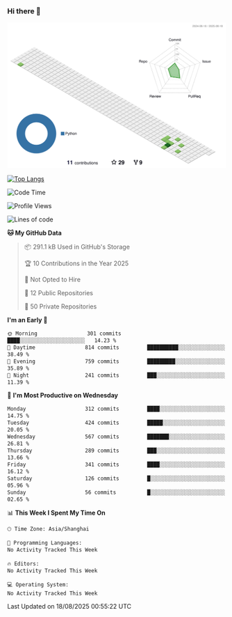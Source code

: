 ### Hi there 👋

![](./profile-3d-contrib/profile-green-animate.svg)

 

[![Top Langs](https://github-readme-stats.vercel.app/api/top-langs/?username=fly2tomato)](https://github.com/anuraghazra/github-readme-stats)


 

<!--START_SECTION:waka-->
![Code Time](http://img.shields.io/badge/Code%20Time-5%20hrs%2042%20mins-blue)

![Profile Views](http://img.shields.io/badge/Profile%20Views-1-blue)

![Lines of code](https://img.shields.io/badge/From%20Hello%20World%20I%27ve%20Written-529.2%20thousand%20lines%20of%20code-blue)

**🐱 My GitHub Data** 

> 📦 291.1 kB Used in GitHub's Storage 
 > 
> 🏆 10 Contributions in the Year 2025
 > 
> 🚫 Not Opted to Hire
 > 
> 📜 12 Public Repositories 
 > 
> 🔑 50 Private Repositories 
 > 
**I'm an Early 🐤** 

```text
🌞 Morning                301 commits         ████░░░░░░░░░░░░░░░░░░░░░   14.23 % 
🌆 Daytime                814 commits         ██████████░░░░░░░░░░░░░░░   38.49 % 
🌃 Evening                759 commits         █████████░░░░░░░░░░░░░░░░   35.89 % 
🌙 Night                  241 commits         ███░░░░░░░░░░░░░░░░░░░░░░   11.39 % 
```
📅 **I'm Most Productive on Wednesday** 

```text
Monday                   312 commits         ████░░░░░░░░░░░░░░░░░░░░░   14.75 % 
Tuesday                  424 commits         █████░░░░░░░░░░░░░░░░░░░░   20.05 % 
Wednesday                567 commits         ███████░░░░░░░░░░░░░░░░░░   26.81 % 
Thursday                 289 commits         ███░░░░░░░░░░░░░░░░░░░░░░   13.66 % 
Friday                   341 commits         ████░░░░░░░░░░░░░░░░░░░░░   16.12 % 
Saturday                 126 commits         █░░░░░░░░░░░░░░░░░░░░░░░░   05.96 % 
Sunday                   56 commits          █░░░░░░░░░░░░░░░░░░░░░░░░   02.65 % 
```


📊 **This Week I Spent My Time On** 

```text
🕑︎ Time Zone: Asia/Shanghai

💬 Programming Languages: 
No Activity Tracked This Week

🔥 Editors: 
No Activity Tracked This Week

💻 Operating System: 
No Activity Tracked This Week
```


 Last Updated on 18/08/2025 00:55:22 UTC
<!--END_SECTION:waka-->
